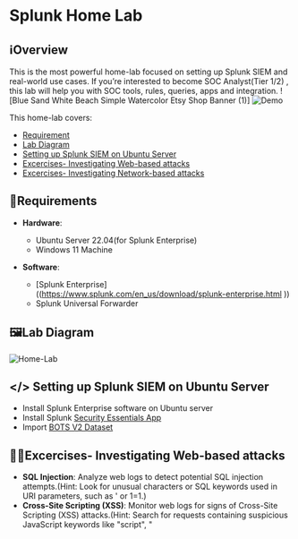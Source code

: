 # Splunk Home Lab

## ℹ️Overview

This is the most powerful home-lab focused on setting up Splunk SIEM and real-world use cases. If you’re interested to become SOC Analyst(Tier 1/2) , this lab will help you with SOC tools, rules, queries, apps and integration.
![Blue Sand White Beach Simple Watercolor Etsy Shop Banner (1)] ![Demo](https://imgur.com/6bsAoKm)

This home-lab covers:
- [Requirement](https://github.com/mchyasn/Splunk-SIEM-Lab/tree/main?tab=readme-ov-file#requirements)
- [Lab Diagram](https://github.com/mchyasn/Splunk-SIEM-Lab/tree/main?tab=readme-ov-file#%EF%B8%8Flab-diagram)
- [Setting up Splunk SIEM on Ubuntu Server](https://github.com/0xrajneesh/Splunk-SIEM-Home-Lab?tab=readme-ov-file#-setting-up-splunk-siem-on-ubuntu-server)
- [Excercises- Investigating Web-based attacks](https://github.com/0xrajneesh/Splunk-SIEM-Home-Lab?tab=readme-ov-file#excercises--investigating-web-based-attacks)
- [Excercises- Investigating Network-based attacks](https://github.com/0xrajneesh/Splunk-SIEM-Home-Lab?tab=readme-ov-file#excercises--investigating-network-based-attacks)

## 🧮Requirements

- **Hardware**:
  - Ubuntu Server 22.04(for Splunk Enterprise)
  - Windows 11 Machine

- **Software**:
  - [Splunk Enterprise]((https://www.splunk.com/en_us/download/splunk-enterprise.html )) 
  - Splunk Universal Forwarder
  
  

## 🖼️Lab Diagram

![Home-Lab]([https://github.com/0xrajneesh/Home-Lab/assets/40385860/2a1f4e02-3ae9-4d47-8e09-9370548035ed](https://github.com/mchyasn/Splunk-SIEM-Lab/tree/main?tab=readme-ov-file#excercises--investigating-network-based-attacks))


## </> Setting up Splunk SIEM on Ubuntu Server
- Install Splunk Enterprise software on Ubuntu server    
- Install Splunk [Security Essentials App]((https://splunkbase.splunk.com/app/3435))  
- Import [BOTS V2 Dataset](https://s3.amazonaws.com/botsdataset/botsv2/botsv2_data_set_attack_only.tgz)  

## 🧑‍💻Excercises- Investigating Web-based attacks
- **SQL Injection**: Analyze web logs to detect potential SQL injection attempts.(Hint: Look for unusual characters or SQL keywords used in URI parameters, such as ' or 1=1.)  
- **Cross-Site Scripting (XSS)**: Monitor web logs for signs of Cross-Site Scripting (XSS) attacks.(Hint: Search for requests containing suspicious JavaScript keywords like "script", "<script>", or "onload".)   
- **Cross-Site Request Forgery**: Identify potential Cross-Site Request Forgery (CSRF) attacks in web logs.(Hint: Look for requests with unexpected or unauthorized actions, such as changes in user settings or profile information.)  
- **Directory Traversal**: Search for indications of Directory Traversal attacks in web logs.(Hint:  Check for requests containing "../" or "%2e%2e/" sequences in the URI, attempting to access files outside the web root.)
- **Brute Force**: Monitor access logs for patterns indicative of brute force attacks.(Hint: Look for repeated login attempts from the same IP address or requests with multiple failed authentication attempts.)  
- **Session Hijacking**: Detect potential session hijacking attempts by analyzing web logs.(Hint: Look for multiple logins from different IP addresses for the same user account in a short time frame.)  
- **Remote Code Execution**: Identify potential Remote Code Execution (RCE) attempts in web logs.(Hint: Look for requests with unusual file extensions or commands that may indicate attempts to execute arbitrary code on the server.)  
- **XXL External Entity**: Search for indications of XML External Entity (XXE) attacks in web logs.(Hint: Look for requests with XML payloads containing references to external entities or unusual XML processing instructions.)  
- **Insecure Deserialization Detection**: Detect potential Insecure Deserialization attempts in web logs.(Hint: Look for requests with serialized data or references to known serialization libraries vulnerable to exploitation.)  
- **SSRF Detection**: Monitor web logs for signs of Server-Side Request Forgery (SSRF) attacks.(Hint: Look for requests with URLs pointing to internal or sensitive resources, or containing unexpected protocols like "file://" or "gopher://".)

## 🧑‍💻Excercises- Investigating Network-based attacks
- **Port Scanning**: Detect port scanning activities in network logs.(Hint: Look for a large number of connection attempts from the same source IP to different destination ports within a short time frame.)  
- **DDoS Attack**: Identify Distributed Denial of Service (DDoS) attacks in network logs.(Hint:  Watch for a sudden increase in traffic volume or a high number of connection requests to a single destination IP or port from multiple source IPs.)   
- **Brute Force SSH Attack**: Detect brute force SSH login attempts in authentication logs.(Hint: Check for repeated failed login attempts from the same source IP address within a short time frame.)  
- **DNS Tunneling**:  Identify DNS tunneling activities in DNS logs.(Hint: Look for DNS queries with abnormally large query sizes, which may indicate DNS tunneling attempts to exfiltrate data.)
- **Malicious Payload**: Detect known malicious payloads in network logs using Suricata IDS or Zeek IDS.(Hint:  Search for network logs containing signatures or indicators associated with known malware or exploit kits.)  
- **Malicious File Download**:  Detect malicious file downloads in HTTP server logs.(Hint: Search for HTTP requests with file extensions commonly associated with malware, such as ".exe" or ".dll".)  
- **Network Reconnaissance**: Identify network reconnaissance activities in network logs using Suricata IDS.(Hint: Look for network logs containing events indicative of port scanning activities, such as multiple connection attempts from the same source IP to different destination IPs.)  
- **Man-in-the-Middle (MitM) Attack**: Detect potential Man-in-the-Middle (MitM) attacks in network logs.(Hint: Look for network logs indicating rejected connections or SYN packets without completing the TCP handshake, which may suggest ARP spoofing or MitM attacks.)  
- **Data Exfiltration**:  Identify data exfiltration attempts in network logs.(Hint: Look for network logs containing large outbound data transfers or unusually high volumes of data transmitted from internal to external destinations, which may indicate data exfiltration attempts.)



